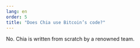 ```yaml
---
lang: en
order: 5
title: "Does Chia use Bitcoin’s code?"
---
```


No. Chia is written from scratch by a renowned team.
